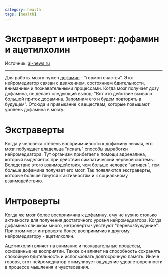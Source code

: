 ```yaml
---
category: health
tags: [health]
---
```


# Экстраверт и интроверт: дофамин и ацетилхолин

Источник: [ai-news.ru](http://ai-news.ru/2018/10/ekstravert_i_introvert_dofamin_i_acetilholin.html)

---

Для работы мозгу нужен [дофамин](https://ru.wikipedia.org/wiki/%D0%94%D0%BE%D1%84%D0%B0%D0%BC%D0%B8%D0%BD) - "гормон счастья". Этот нейромедиатор связан с движением, состоянием бдительности, вниманием и познавательными процессами. Когда мозг получает дозу дофамина, он делает следующий вывод: "Вот это действие вызвало большой приток дофамина. Запомним его и будем повторять в будущем". Отсюда и привыкание к веществам, которые повышают уровень дофамина в мозгу.

# Экстраверты

Когда у человека степень восприимчивости к дофамину низкая, его мозг побуждает владельца "искать" способы выработки нейромедиатора. Тут организм прибегает к помощи адреналина, который выделяется при действии симпатический нервной системы. Вследствие этого взаимодействия, чем больше человек "активен", тем больше дофамина получает его мозг. Так появляются экстраверты, которые больше тянутся к активностям и к социальному взаимодействию.

# Интроверты

Когда же мозг более восприимчив к дофамину, ему не нужно столько активности для получения достаточного уровня нейромедиатора. Когда дофамина слишком много, интроверты чувствуют "перевозбуждение". При этом мозг интроверта более восприимчив к другому нейромедиатору - ацетилхолин.

Ацетилхолин влияет на внимание и познавательные процессы, основанные на восприятии. Также он влияет на способность сохранять спокойную бдительность и использовать долгосрочную память. Иначе говоря, этот нейромедиатор стимулирует ощущение удовлетворенности в процессе мышления и чувствования.
